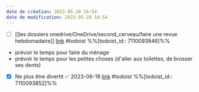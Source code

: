 ```yaml
---
date de création: 2023-05-28 16:54
date de modification: 2023-05-28 16:54
---
```

- [ ] [[les dossiers onedrive/OneDrive/second_cerveau/faire une revue hebdomadaire]] [link](https://todoist.com/showTask?id=7110093846) #todoist %%[todoist_id:: 7110093846]%%
- prévoir le temps pour faire du ménage 
- prévoir le temps pour les petites choses (d'aller aux toilettes, de brosser ses dents)

- [x] Ne plus être divertit ✅ 2023-06-19 [link](https://todoist.com/showTask?id=7110093852) #todoist %%[todoist_id:: 7110093852]%%